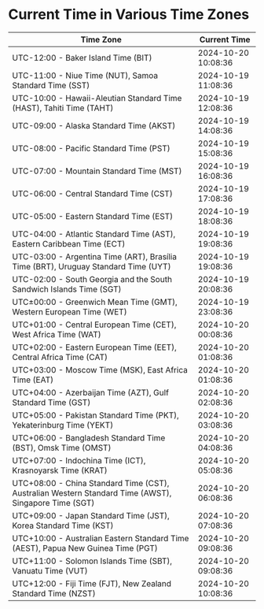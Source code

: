 # Current Time in Various Time Zones

| Time Zone | Current Time |
|-----------|--------------|
| UTC-12:00 - Baker Island Time (BIT) | 2024-10-20 10:08:36 |
| UTC-11:00 - Niue Time (NUT), Samoa Standard Time (SST) | 2024-10-19 11:08:36 |
| UTC-10:00 - Hawaii-Aleutian Standard Time (HAST), Tahiti Time (TAHT) | 2024-10-19 12:08:36 |
| UTC-09:00 - Alaska Standard Time (AKST) | 2024-10-19 14:08:36 |
| UTC-08:00 - Pacific Standard Time (PST) | 2024-10-19 15:08:36 |
| UTC-07:00 - Mountain Standard Time (MST) | 2024-10-19 16:08:36 |
| UTC-06:00 - Central Standard Time (CST) | 2024-10-19 17:08:36 |
| UTC-05:00 - Eastern Standard Time (EST) | 2024-10-19 18:08:36 |
| UTC-04:00 - Atlantic Standard Time (AST), Eastern Caribbean Time (ECT) | 2024-10-19 19:08:36 |
| UTC-03:00 - Argentina Time (ART), Brasília Time (BRT), Uruguay Standard Time (UYT) | 2024-10-19 19:08:36 |
| UTC-02:00 - South Georgia and the South Sandwich Islands Time (SGT) | 2024-10-19 20:08:36 |
| UTC±00:00 - Greenwich Mean Time (GMT), Western European Time (WET) | 2024-10-19 23:08:36 |
| UTC+01:00 - Central European Time (CET), West Africa Time (WAT) | 2024-10-20 00:08:36 |
| UTC+02:00 - Eastern European Time (EET), Central Africa Time (CAT) | 2024-10-20 01:08:36 |
| UTC+03:00 - Moscow Time (MSK), East Africa Time (EAT) | 2024-10-20 01:08:36 |
| UTC+04:00 - Azerbaijan Time (AZT), Gulf Standard Time (GST) | 2024-10-20 02:08:36 |
| UTC+05:00 - Pakistan Standard Time (PKT), Yekaterinburg Time (YEKT) | 2024-10-20 03:08:36 |
| UTC+06:00 - Bangladesh Standard Time (BST), Omsk Time (OMST) | 2024-10-20 04:08:36 |
| UTC+07:00 - Indochina Time (ICT), Krasnoyarsk Time (KRAT) | 2024-10-20 05:08:36 |
| UTC+08:00 - China Standard Time (CST), Australian Western Standard Time (AWST), Singapore Time (SGT) | 2024-10-20 06:08:36 |
| UTC+09:00 - Japan Standard Time (JST), Korea Standard Time (KST) | 2024-10-20 07:08:36 |
| UTC+10:00 - Australian Eastern Standard Time (AEST), Papua New Guinea Time (PGT) | 2024-10-20 09:08:36 |
| UTC+11:00 - Solomon Islands Time (SBT), Vanuatu Time (VUT) | 2024-10-20 09:08:36 |
| UTC+12:00 - Fiji Time (FJT), New Zealand Standard Time (NZST) | 2024-10-20 10:08:36 |
